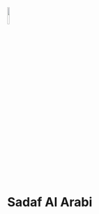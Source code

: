 <html>
<title>Sadaf's CV</title>
<meta charset="UTF-8">
<meta name="viewport" content="width=device-width, initial-scale=1">
<style>

</style>

<body>
<img src="https://media-exp1.licdn.com/dms/image/C4E03AQHNnUVB7EcPBg/profile-displayphoto-shrink_800_800/0/1652988745540?e=1658966400&v=beta&t=C6ZyqKZAdf9ZUa6zB5uFbHgYxfdIU6uDVqXp1ALCnbo" width="10%" height="auto">
<h1>Sadaf Al Arabi</h1>
<p></p>

</body>
</html>
